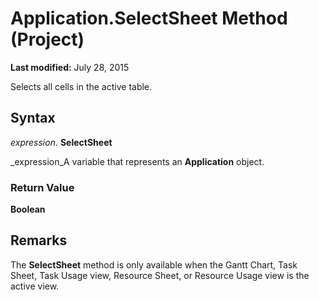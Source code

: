 
# Application.SelectSheet Method (Project)

 **Last modified:** July 28, 2015

Selects all cells in the active table.

## Syntax

 _expression_. **SelectSheet**

 _expression_A variable that represents an  **Application** object.


### Return Value

 **Boolean**


## Remarks

The  **SelectSheet** method is only available when the Gantt Chart, Task Sheet, Task Usage view, Resource Sheet, or Resource Usage view is the active view.

